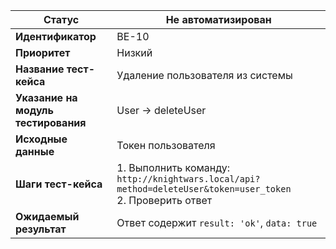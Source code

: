 | **Статус** | Не автоматизирован |
|------------|-------------------|
| **Идентификатор** | BE-10 |
| **Приоритет** | Низкий |
| **Название тест-кейса** | Удаление пользователя из системы |
| **Указание на модуль тестирования** | User → deleteUser |
| **Исходные данные** | Токен пользователя |
| **Шаги тест-кейса** | 1. Выполнить команду: `http://knightwars.local/api?method=deleteUser&token=user_token`<br>2. Проверить ответ |
| **Ожидаемый результат** | Ответ содержит `result: 'ok'`, `data: true` |